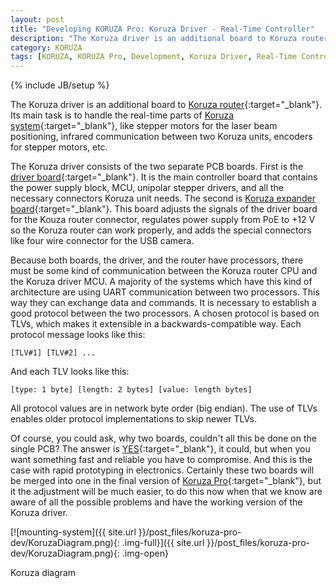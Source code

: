 ```yaml
---
layout: post
title: "Developing KORUZA Pro: Koruza Driver - Real-Time Controller"
description: "The Koruza driver is an additional board to Koruza router. Its main task is to handle the real-time parts of Koruza system, like stepper motors for the laser beam positioning, infrared communication between two Koruza units, encoders for stepper motors, etc."
category: KORUZA
tags: [KORUZA, KORUZA Pro, Development, Koruza Driver, Real-Time Controller]
---
```

{% include JB/setup %}

The Koruza driver is an additional board to [Koruza router](https://github.com/IRNAS/KORUZA-router){:target="_blank"}. Its main task is to handle the real-time parts of [Koruza system](http://koruza.net/){:target="_blank"}, like stepper motors for the laser beam positioning, infrared communication between two Koruza units, encoders for stepper motors, etc. 

The Koruza driver consists of the two separate PCB boards. First is the [driver board](https://github.com/IRNAS/Universal-Stepper-Driver-Rpi){:target="_blank"}. It is the main controller board that contains the power supply block, MCU, unipolar stepper drivers, and all the necessary connectors Koruza unit needs. The second is [Koruza expander board](https://github.com/IRNAS/Koruza_Expander_Board){:target="_blank"}. This board adjusts the signals of the driver board for the Kouza router connector, regulates power supply from PoE to +12 V so the Koruza router can work properly, and adds the special connectors like four wire connector for the USB camera.

Because both boards, the driver, and the router have processors, there must be some kind of communication between the Koruza router CPU and the Koruza driver MCU. A majority of the systems which have this kind of architecture are using UART communication between two processors. This way they can exchange data and commands. It is necessary to establish a good protocol between the two processors. A chosen protocol is based on TLVs, which makes it extensible in a backwards-compatible way. Each protocol message looks like this:

```
[TLV#1] [TLV#2] ...
```
And each TLV looks like this:

```
[type: 1 byte] [length: 2 bytes] [value: length bytes]
```

All protocol values are in network byte order (big endian). The use of TLVs enables older protocol implementations to skip newer TLVs. 

Of course, you could ask, why two boards, couldn't all this be done on the single PCB? The answer is [YES](http://replygif.net/i/551.gif){:target="_blank"}, it could, but when you want something fast and reliable you have to compromise. And this is the case with rapid prototyping in electronics. Certainly these two boards will be merged into one in the final version of [Koruza Pro](http://new.koruza.net/){:target="_blank"}, but it the adjustment will be much easier, to do this now when that we know are aware of all the possible problems and have the working version of the Koruza driver. 

[![mounting-system]({{ site.url }}/post_files/koruza-pro-dev/KoruzaDiagram.png){: .img-full}]({{ site.url }}/post_files/koruza-pro-dev/KoruzaDiagram.png){: .img-open}
<p class="quiet">Koruza diagram</p>






